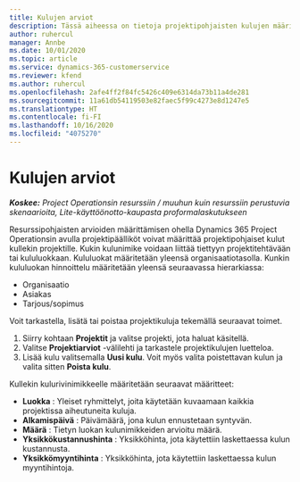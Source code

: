 ```yaml
---
title: Kulujen arviot
description: Tässä aiheessa on tietoja projektipohjaisten kulujen määrittämisestä tai arvioinnista.
author: ruhercul
manager: Annbe
ms.date: 10/01/2020
ms.topic: article
ms.service: dynamics-365-customerservice
ms.reviewer: kfend
ms.author: ruhercul
ms.openlocfilehash: 2afe4ff2f84fc5426c409e6314da73b11a4de281
ms.sourcegitcommit: 11a61db54119503e82faec5f99c4273e8d1247e5
ms.translationtype: HT
ms.contentlocale: fi-FI
ms.lasthandoff: 10/16/2020
ms.locfileid: "4075270"
---
```

# <a name="expense-estimates"></a>Kulujen arviot
_**Koskee:** Project Operationsin resurssiin / muuhun kuin resurssiin perustuvia skenaarioita, Lite-käyttöönotto-kaupasta proformalaskutukseen_

Resurssipohjaisten arvioiden määrittämisen ohella Dynamics 365 Project Operationsin avulla projektipäälliköt voivat määrittää projektipohjaiset kulut kullekin projektille. Kukin kulunimike voidaan liittää tiettyyn projektitehtävään tai kululuokkaan. Kululuokat määritetään yleensä organisaatiotasolla. Kunkin kululuokan hinnoittelu määritetään yleensä seuraavassa hierarkiassa:

- Organisaatio
- Asiakas
- Tarjous/sopimus

Voit tarkastella, lisätä tai poistaa projektikuluja tekemällä seuraavat toimet.

1. Siirry kohtaan **Projektit** ja valitse projekti, jota haluat käsitellä.
2. Valitse **Projektiarviot** -välilehti ja tarkastele projektikulujen luetteloa.
3. Lisää kulu valitsemalla **Uusi kulu**. Voit myös valita poistettavan kulun ja valita sitten **Poista kulu**.

Kullekin kulurivinimikkeelle määritetään seuraavat määritteet:

- **Luokka** : Yleiset ryhmittelyt, joita käytetään kuvaamaan kaikkia projektissa aiheutuneita kuluja.
- **Alkamispäivä** : Päivämäärä, jona kulun ennustetaan syntyvän.
- **Määrä** : Tietyn luokan kulunimikkeiden arvioitu määrä.
- **Yksikkökustannushinta** : Yksikköhinta, jota käytettiin laskettaessa kulun kustannusta.
- **Yksikkömyyntihinta** : Yksikköhinta, jota käytettiin laskettaessa kulun myyntihintoja.

